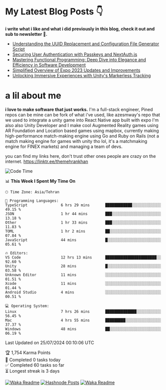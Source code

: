 # My Latest Blog Posts 👇
**i write what i like and what i did previously in this blog, check it out and sub to newsletter 🫡.**

<!-- HASHNODE_BLOG:START -->
- [Understanding the UUID Replacement and Configuration File Generator Script](https://themehrankhan.hashnode.dev/understanding-the-uuid-replacement-and-configuration-file-generator-script)
- [Securing User Authentication with Passkeys and NextAuth.js](https://themehrankhan.hashnode.dev/securing-user-authentication-with-passkeys-and-nextauthjs)
- [Mastering Functional Programming: Deep Dive into Elegance and Efficiency in Software Development](https://themehrankhan.hashnode.dev/mastering-functional-programming-deep-dive-into-elegance-and-efficiency-in-software-development)
- [Simplified Overview of Expo 2023 Updates and Improvements](https://themehrankhan.hashnode.dev/expo-2023-updates-and-features-summary)
- [Unlocking Immersive Experiences with Unity's Markerless Tracking](https://themehrankhan.hashnode.dev/unlocking-immersive-experiences-with-unitys-markerless-tracking)

<!-- HASHNODE_BLOG:END -->

# a lil about me
**i love to make  software that just works.**
I'm a full-stack engineer, Pined repos can be mine can be fork of what i've used, like azesmway's repo that we used to integrate a unity game into React Native app built with expo I'm also also Unity Developer and I make cool Augmented Reality games using AR Foundation and Location based games using mapbox, currently making high-performance match-making engine using Go and Ruby on Rails (not a match making engine for games with unity tho lol, it's a matchmaking engine for FINEX markets) and managing a team of devs.

you can find my links here, don't trust other ones people are crazy on the internet.
https://linktr.ee/themehrankhan

<!--START_SECTION:waka-->
![Code Time](http://img.shields.io/badge/Code%20Time-529%20hrs%2011%20mins-blue)

📊 **This Week I Spent My Time On** 

```text
🕑︎ Time Zone: Asia/Tehran

💬 Programming Languages: 
TypeScript               6 hrs 29 mins       ████████████░░░░░░░░░░░░░   49.15 % 
JSON                     1 hr 44 mins        ███░░░░░░░░░░░░░░░░░░░░░░   13.18 % 
Other                    1 hr 33 mins        ███░░░░░░░░░░░░░░░░░░░░░░   11.83 % 
TOML                     1 hr 2 mins         ██░░░░░░░░░░░░░░░░░░░░░░░   07.84 % 
JavaScript               44 mins             █░░░░░░░░░░░░░░░░░░░░░░░░   05.61 % 

🔥 Editors: 
VS Code                  12 hrs 13 mins      ███████████████████████░░   92.60 % 
Unity                    28 mins             █░░░░░░░░░░░░░░░░░░░░░░░░   03.58 % 
Unknown Editor           11 mins             ░░░░░░░░░░░░░░░░░░░░░░░░░   01.51 % 
Xcode                    11 mins             ░░░░░░░░░░░░░░░░░░░░░░░░░   01.44 % 
Android Studio           4 mins              ░░░░░░░░░░░░░░░░░░░░░░░░░   00.51 % 

💻 Operating System: 
Linux                    7 hrs 26 mins       ██████████████░░░░░░░░░░░   56.45 % 
Mac                      4 hrs 55 mins       █████████░░░░░░░░░░░░░░░░   37.37 % 
Windows                  48 mins             ██░░░░░░░░░░░░░░░░░░░░░░░   06.19 % 
```


 Last Updated on 25/07/2024 00:10:06 UTC
<!--END_SECTION:waka-->

<!-- TODO-IST:START -->
🏆  1,754 Karma Points           
🌸  Completed 0 tasks today           
✅  Completed 60 tasks so far           
⏳  Longest streak is 3 days
<!-- TODO-IST:END -->

[![Waka Readme](https://github.com/TheMehranKhan/themehrankhan/actions/workflows/main.yml/badge.svg)](https://github.com/TheMehranKhan/themehrankhan/actions/workflows/main.yml)
[![Hashnode Posts](https://github.com/TheMehranKhan/themehrankhan/actions/workflows/hashnode.yml/badge.svg)](https://github.com/TheMehranKhan/themehrankhan/actions/workflows/hashnode.yml)
[![Waka Readme](https://github.com/TheMehranKhan/themehrankhan/actions/workflows/waka.yml/badge.svg)](https://github.com/TheMehranKhan/themehrankhan/actions/workflows/waka.yml)
